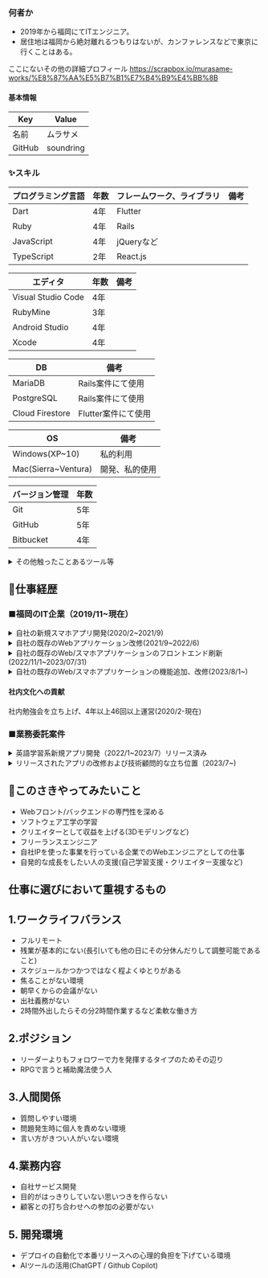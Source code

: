 ### 何者か
- 2019年から福岡にてITエンジニア。 
- 居住地は福岡から絶対離れるつもりはないが、カンファレンスなどで東京に行くことはある。

ここにないその他の詳細プロフィール
https://scrapbox.io/murasame-works/%E8%87%AA%E5%B7%B1%E7%B4%B9%E4%BB%8B

#### 基本情報
|  Key  |  Value  |
| ---- | ---- |
|  名前  |  ムラサメ  |
|  GitHub  |  soundring  |

 ### ✨スキル
|  プログラミング言語  |  年数  |  フレームワーク、ライブラリ  |  備考  |
| ---- | ---- | ---- | ---- |
|  Dart  |  4年  |  Flutter  |    |
|  Ruby  | 4年  |  Rails  |    |
|  JavaScript  | 4年  |  jQueryなど |  |
|  TypeScript  | 2年  |  React.js |  |


|   エディタ  |  年数  |  備考  |
| ---- | ---- | ---- |
|  Visual Studio Code	  |  4年  |    |
|  RubyMine	  |  3年  |    |
|  Android Studio |  4年  |    |
|  Xcode  |  4年  |    |

|   DB  |  備考  |
| ---- | ---- |
|  MariaDB |  Rails案件にて使用 |
|  PostgreSQL |  Rails案件にて使用 |
|  Cloud Firestore |  Flutter案件にて使用 |

|   OS  |  備考  |
| ---- | ---- |
|  Windows(XP~10) |  私的利用  |
|  Mac(Sierra~Ventura)  |  開発、私的使用  |

|   バージョン管理  |  年数  |
| ---- | ---- |
|  Git |  5年 |
|  GitHub |  5年 |
|  Bitbucket |  4年 |

<details><summary>その他触ったことあるツール等</summary>

- Amazon EC2
- Amazon S3
- Amazon CloudFront
- Amazon Route 53
- Amazon SNS
- Firebase Authentication
- Firebase Cloud Messaging
- Firebase Dynamic Links
- Firebase Crashlytics
- RedMine
- Affinity Designer(iPad)
- Affinity Photo(iPad)
</details>

## 🔭仕事経歴
### ■福岡のIT企業（2019/11~現在）
<details><summary>自社の新規スマホアプリ開発(2020/2~2021/9)</summary>

[担当業務]
- Flutterの技術調査 
- Firebaseの技術調査 
- アプリのアイコン制作(Affinity Designerで制作)
- アプリのフロントエンド開発
- バックエンドのAPI開発
- 総合テスト
- アプリおよびサーバーサイドのリリース作業
- Flutterのアップデート(2.0⇨3.0)
- 状態管理パッケージをproviderからriverpodへ移行

社内にアプリエンジニアがおらず、まずFlutterをインプットした。 
0からリリースまでアプリのフロントエンド開発を全て担当。
バックエンドのAPI開発にも携わった。
当時はFlutterの情報が少なく、問題解決のために英語情報を見に行ったりGitHubのissueを見に行ったりした。

##### ［環境・構成］
- DB：MariaDB
- 言語：Dart、Ruby
- フレームワーク：Flutter、Rails、React
- その他：Docker、AWS、Firebase Dynamic Links、Firebase Crashlytics、Firebase Cloud Messaging

##### ［メンバー構成／役割］ 
2~3人/メンバー
</details>


<details><summary>自社の既存のWebアプリケーション改修(2021/9~2022/6)</summary>
 
[担当業務]
- 機能追加
- 機能改善
- バグ修正
- 総合テスト

#### ここでの大きめの機能追加タスク
既存のデータ構造などを参考にしつつマスタデータを次年度用に一括で複製する機能の開発
複製はDelayedJobを使いジョブで実行

##### ［環境・構成］
- DB：MariaDB
- 言語：JavaScript、Ruby
- フレームワーク：Bootstrap3、Backbone.js、Rails
- その他：Docker、AWS

##### ［メンバー構成／役割］ 
最大6人/メンバー
</details>

<details><summary>自社の既存のWeb/スマホアプリケーションのフロントエンド刷新(2022/11/1~2023/07/31)</summary>
 
##### [担当業務]
- Backbone.jsからReactへのフロントエンドの刷新
- Cordovaのアップデート作業(iOS/Android)
- 総合テスト

Cordovaのバージョンが古い影響でアプリのリリースができない状態になっていた。

Cordovaには初めて触れたがFlutterで得たモバイル関係の知識も活用しつつアップデートを行なった。

フロントエンドの環境の刷新も行なった。
状態管理はReact Hooksを使用。

##### ［メンバー構成／役割］ 
3~5人/メンバー

##### ［環境・構成］
- DB：PostgreSQL
- 言語：TypeScript、Ruby
- フレームワーク：Cordova、Backbone.js、React、Rails
- その他：Docker、AWS
</details>

<details><summary>自社の既存のWeb/スマホアプリケーションの機能追加、改修(2023/8/1~)</summary>

##### [担当業務]
- 機能追加
- 機能改善
- バグ修正
- 総合テスト
- リリース作業(サーバ/スマホアプリ)
- プロジェクトリーダー
  - 部会での進捗報告、週１のチーム内会議の進行、経営側との取り組むタスク等の打ち合わせ(2024/3~)

#### ここでの大きめのタスク
- 授業というグループ内のコンテンツに対しての動的な参照設定を可能にする機能追加
- 授業内のコンテンツのCSVでの一括ダウンロード機能
- 使いやすいようにテストデータ(seed)の改修
- 授業への学生からの参加申請機能のリアルタイム通信部分追加(ActionCableでWebSocket使用)
- rubocopのバージョンアップ & とりあえずTODOに入れられているcopに対応
  - 警告件数：3000個くらい
- rubocop-rspecの導入
- rubocop-railsの導入
- 汎用モーダルの作成
- Excelファイルの取り込み機能の追加(Roo使用)

##### ［メンバー構成／役割］ 
最大４人/メンバー(2024/3〜リーダー)

##### ［環境・構成］
- DB：PostgreSQL
- 言語：TypeScript、Ruby
- フレームワーク：Cordova、React、Rails
- その他：Docker、AWS(EC2/RDS/Amazon SNS/CloudWatch)
</details>



#### 社内文化への貢献
社内勉強会を立ち上げ、4年以上46回以上運営(2020/2-現在)

### ■業務委託案件
<details><summary>英語学習系新規アプリ開発（2022/1~2023/7）リリース済み</summary>

##### [担当業務]
- アプリ開発全般(仕様打ち合わせ・検討、実装、CI/CD環境構築)
- デザインはデザイナーさんが担当
- 開発だけでなくクライアントさんに技術的なアドバイスなど行う技術顧問的なことも担当。

参画した際に作りかけで動作不十分であったため既存のコードも使いながら0から作り直した。
音声認識やテキスト読み上げなど、OS依存の機能を使用。
speech_to_textやflutter_ttsといったパッケージを使用しFlutterだけで実装。
Flutter案件としてはネイティブの機能を使うところが結構珍しいかもしれない。
あまり情報がないためライブラリのコードやGitHubのissueを見て対応した。

エンジニアではない社長さんへのヒアリング・提案・説明の経験を得られた。

##### ［環境・構成］
- DB:Firebase Firestore
- 言語 Dart
- フレームワーク: Flutter
- その他:Codemagic、deploygate、Firebase Authentication、Cloud Firestore

##### ［メンバー構成／役割］ 
1人/開発担当
リリース直前あたりで 3人
</details>

<details><summary>リリースされたアプリの改修および技術顧問的な立ち位置（2023/7~)</summary>
 
##### [担当業務]
基本的に非エンジニアのクライアントさんの技術的な相談にのる形で開発にガッツリ関わってない。
</details>

## 👀このさきやってみたいこと
- Webフロント/バックエンドの専門性を深める
- ソフトウェア工学の学習
- クリエイターとして収益を上げる(3Dモデリングなど)
- フリーランスエンジニア
- 自社IPを使った事業を行っている企業でのWebエンジニアとしての仕事
- 自発的な成長をしたい人の支援(自己学習支援・クリエイター支援など)

## 仕事に選びにおいて重視するもの
## 1.ワークライフバランス
- フルリモート
- 残業が基本的にない(長引いても他の日にその分休んだりして調整可能であること)
- スケジュールかつかつではなく程よくゆとりがある
- 焦ることがない環境
- 朝早くからの会議がない
- 出社義務がない
- 2時間外出したらその分2時間作業するなど柔軟な働き方

## 2.ポジション
- リーダーよりもフォロワーで力を発揮するタイプのためその辺り
- RPGで言うと補助魔法使う人

## 3.人間関係
- 質問しやすい環境
- 問題発生時に個人を責めない環境
- 言い方がきつい人がいない環境

## 4.業務内容
- 自社サービス開発
- 目的がはっきりしていない思いつきを作らない
- 顧客との打ち合わせへの参加の必要がない

## 5. 開発環境
- デプロイの自動化で本番リリースへの心理的負担を下げている環境
- AIツールの活用(ChatGPT / Github Copilot)
